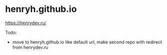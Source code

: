 # henryh.github.io

https://henrydev.ru/

Todo:
- move to henryh.github.io like default url, make second repo with redirect from henrydev.ru 